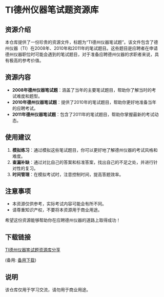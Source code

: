# TI德州仪器笔试题资源库

## 资源介绍

本仓库提供了一份珍贵的资源文件，标题为“TI德州仪器笔试题”。该文件包含了德州仪器（TI）在2008年、2010年和2011年的笔试题目。这些题目是应聘者在申请德州仪器职位时可能会遇到的笔试题目，对于准备应聘德州仪器的求职者来说，具有极高的参考价值。

## 资源内容

- **2008年德州仪器笔试题**：涵盖了当年的主要笔试题目，帮助你了解当时的考试难度和题型。
- **2010年德州仪器笔试题**：提供了2010年的笔试题目，帮助你更好地准备当年的应聘考试。
- **2011年德州仪器笔试题**：包含了2011年的笔试题目，帮助你掌握最新的考试动态。

## 使用建议

1. **模拟练习**：通过模拟这些笔试题目，你可以更好地了解德州仪器的考试风格和难度。
2. **查漏补缺**：通过对比自己的答案和标准答案，找出自己的不足之处，并进行针对性的复习。
3. **时间管理**：在模拟考试时，注意控制时间，提高答题效率。

## 注意事项

- 本资源仅供参考，实际考试内容可能会有所不同。
- 请尊重知识产权，不要将本资源用于商业用途。

希望这份资源能够帮助你在应聘德州仪器的道路上取得成功！

## 下载链接
[TI德州仪器笔试题资源库分享](https://pan.quark.cn/s/52ed35987111) 

(备用: [备用下载](https://pan.baidu.com/s/18wTywZ9f_H0xNHNvTYW9zg?pwd=1234))

## 说明

该仓库仅用于学习交流，请勿用于商业用途。
